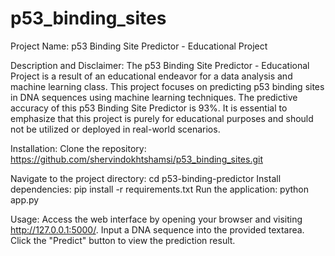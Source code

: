 # p53_binding_sites
Project Name: p53 Binding Site Predictor - Educational Project 

Description and Disclaimer:
The p53 Binding Site Predictor - Educational Project is a result of an educational endeavor for a data analysis and machine learning class. 
This project focuses on predicting p53 binding sites in DNA sequences using machine learning techniques.
The predictive accuracy of this p53 Binding Site Predictor is 93%. 
It is essential to emphasize that this project is purely for educational purposes and should not be utilized or deployed in real-world scenarios.  

Installation:  Clone the repository: https://github.com/shervindokhtshamsi/p53_binding_sites.git

Navigate to the project directory: 
cd p53-binding-predictor Install dependencies: pip install -r requirements.txt 
Run the application: python app.py 

Usage:  Access the web interface by opening your browser and visiting http://127.0.0.1:5000/.
Input a DNA sequence into the provided textarea. 
Click the "Predict" button to view the prediction result. 
